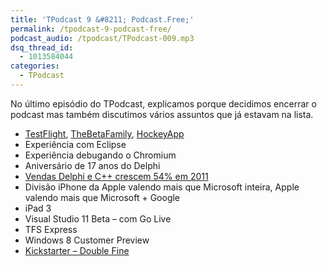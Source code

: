 ```yaml
---
title: 'TPodcast 9 &#8211; Podcast.Free;'
permalink: /tpodcast-9-podcast-free/
podcast_audio: /tpodcast/TPodcast-009.mp3
dsq_thread_id:
  - 1013584044
categories:
  - TPodcast
---
```

  No último episódio do TPodcast, explicamos porque decidimos encerrar o podcast mas também discutimos vários assuntos que já estavam na lista.

  * <a href="http://testflightapp.com/" target="_blank">TestFlight</a>, <a href="http://thebetafamily.com/" target="_blank">TheBetaFamily</a>, <a href="http://www.hockeyapp.net/" target="_blank">HockeyApp</a>
  * Experiência com Eclipse
  * Experiência debugando o Chromium
  * Aniversário de 17 anos do Delphi
  * [Vendas Delphi e C++ crescem 54% em 2011][1]
  * Divisão iPhone da Apple valendo mais que Microsoft inteira, Apple valendo mais que Microsoft + Google
  * iPad 3
  * Visual Studio 11 Beta &#8211; com Go Live
  * TFS Express
  * Windows 8 Customer Preview
  * [Kickstarter &#8211; Double Fine][2]

 [1]: http://www.embarcadero.com/press-releases/embarcadero-technologies-grows-delphi-and-c-by-54-in-2011
 [2]: http://www.kickstarter.com/projects/66710809/double-fine-adventure
